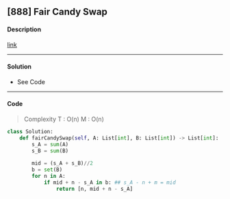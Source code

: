 ## [888] Fair Candy Swap

#### Description

[link](https://leetcode.com/problems/fair-candy-swap/)

---

#### Solution

- See Code

---

#### Code

> Complexity  T : O(n)   M : O(n)

```python
class Solution:
    def fairCandySwap(self, A: List[int], B: List[int]) -> List[int]:
        s_A = sum(A)
        s_B = sum(B)
        
        mid = (s_A + s_B)//2
        b = set(B)
        for n in A:
            if mid + n - s_A in b: ## s_A - n + m = mid
                return [n, mid + n - s_A]
```
